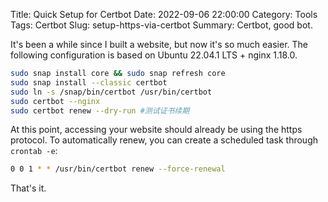 Title: Quick Setup for Certbot
Date: 2022-09-06 22:00:00
Category: Tools
Tags: Certbot
Slug: setup-https-via-certbot
Summary: Certbot, good bot.

It's been a while since I built a website, but now it's so much easier. The following configuration is based on Ubuntu 22.04.1 LTS + nginx 1.18.0.

```bash
sudo snap install core && sudo snap refresh core
sudo snap install --classic certbot
sudo ln -s /snap/bin/certbot /usr/bin/certbot
sudo certbot --nginx
sudo certbot renew --dry-run #测试证书续期
```

At this point, accessing your website should already be using the https protocol. To automatically renew, you can create a scheduled task through `crontab -e`:

```bash
0 0 1 * * /usr/bin/certbot renew --force-renewal
```

That's it.